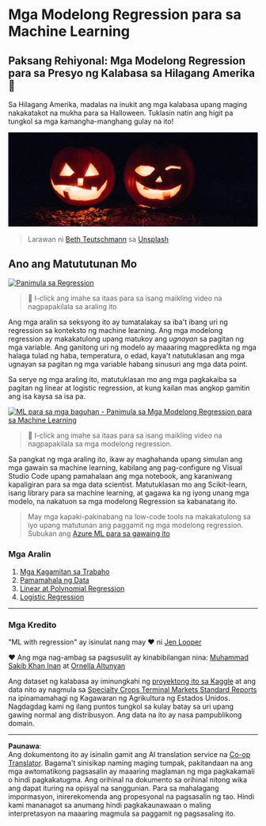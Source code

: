 <!--
CO_OP_TRANSLATOR_METADATA:
{
  "original_hash": "508582278dbb8edd2a8a80ac96ef416c",
  "translation_date": "2025-08-29T12:51:59+00:00",
  "source_file": "2-Regression/README.md",
  "language_code": "tl"
}
-->
# Mga Modelong Regression para sa Machine Learning
## Paksang Rehiyonal: Mga Modelong Regression para sa Presyo ng Kalabasa sa Hilagang Amerika 🎃

Sa Hilagang Amerika, madalas na inukit ang mga kalabasa upang maging nakakatakot na mukha para sa Halloween. Tuklasin natin ang higit pa tungkol sa mga kamangha-manghang gulay na ito!

![jack-o-lanterns](../../../translated_images/jack-o-lanterns.181c661a9212457d7756f37219f660f1358af27554d856e5a991f16b4e15337c.tl.jpg)
> Larawan ni <a href="https://unsplash.com/@teutschmann?utm_source=unsplash&utm_medium=referral&utm_content=creditCopyText">Beth Teutschmann</a> sa <a href="https://unsplash.com/s/photos/jack-o-lanterns?utm_source=unsplash&utm_medium=referral&utm_content=creditCopyText">Unsplash</a>
  
## Ano ang Matututunan Mo

[![Panimula sa Regression](https://img.youtube.com/vi/5QnJtDad4iQ/0.jpg)](https://youtu.be/5QnJtDad4iQ "Regression Introduction video - Click to Watch!")
> 🎥 I-click ang imahe sa itaas para sa isang maikling video na nagpapakilala sa araling ito

Ang mga aralin sa seksyong ito ay tumatalakay sa iba't ibang uri ng regression sa konteksto ng machine learning. Ang mga modelong regression ay makakatulong upang matukoy ang _ugnayan_ sa pagitan ng mga variable. Ang ganitong uri ng modelo ay maaaring magpredikta ng mga halaga tulad ng haba, temperatura, o edad, kaya't natutuklasan ang mga ugnayan sa pagitan ng mga variable habang sinusuri ang mga data point.

Sa serye ng mga araling ito, matutuklasan mo ang mga pagkakaiba sa pagitan ng linear at logistic regression, at kung kailan mas angkop gamitin ang isa kaysa sa isa pa.

[![ML para sa mga baguhan - Panimula sa Mga Modelong Regression para sa Machine Learning](https://img.youtube.com/vi/XA3OaoW86R8/0.jpg)](https://youtu.be/XA3OaoW86R8 "ML for beginners - Introduction to Regression models for Machine Learning")

> 🎥 I-click ang imahe sa itaas para sa isang maikling video na nagpapakilala sa mga modelong regression.

Sa pangkat ng mga araling ito, ikaw ay maghahanda upang simulan ang mga gawain sa machine learning, kabilang ang pag-configure ng Visual Studio Code upang pamahalaan ang mga notebook, ang karaniwang kapaligiran para sa mga data scientist. Matutuklasan mo ang Scikit-learn, isang library para sa machine learning, at gagawa ka ng iyong unang mga modelo, na nakatuon sa mga modelong Regression sa kabanatang ito.

> May mga kapaki-pakinabang na low-code tools na makakatulong sa iyo upang matutunan ang paggamit ng mga modelong regression. Subukan ang [Azure ML para sa gawaing ito](https://docs.microsoft.com/learn/modules/create-regression-model-azure-machine-learning-designer/?WT.mc_id=academic-77952-leestott)

### Mga Aralin

1. [Mga Kagamitan sa Trabaho](1-Tools/README.md)
2. [Pamamahala ng Data](2-Data/README.md)
3. [Linear at Polynomial Regression](3-Linear/README.md)
4. [Logistic Regression](4-Logistic/README.md)

---
### Mga Kredito

"ML with regression" ay isinulat nang may ♥️ ni [Jen Looper](https://twitter.com/jenlooper)

♥️ Ang mga nag-ambag sa pagsusulit ay kinabibilangan nina: [Muhammad Sakib Khan Inan](https://twitter.com/Sakibinan) at [Ornella Altunyan](https://twitter.com/ornelladotcom)

Ang dataset ng kalabasa ay iminungkahi ng [proyektong ito sa Kaggle](https://www.kaggle.com/usda/a-year-of-pumpkin-prices) at ang data nito ay nagmula sa [Specialty Crops Terminal Markets Standard Reports](https://www.marketnews.usda.gov/mnp/fv-report-config-step1?type=termPrice) na ipinamamahagi ng Kagawaran ng Agrikultura ng Estados Unidos. Nagdagdag kami ng ilang puntos tungkol sa kulay batay sa uri upang gawing normal ang distribusyon. Ang data na ito ay nasa pampublikong domain.

---

**Paunawa**:  
Ang dokumentong ito ay isinalin gamit ang AI translation service na [Co-op Translator](https://github.com/Azure/co-op-translator). Bagama't sinisikap naming maging tumpak, pakitandaan na ang mga awtomatikong pagsasalin ay maaaring maglaman ng mga pagkakamali o hindi pagkakatugma. Ang orihinal na dokumento sa orihinal nitong wika ang dapat ituring na opisyal na sanggunian. Para sa mahalagang impormasyon, inirerekomenda ang propesyonal na pagsasalin ng tao. Hindi kami mananagot sa anumang hindi pagkakaunawaan o maling interpretasyon na maaaring magmula sa paggamit ng pagsasaling ito.